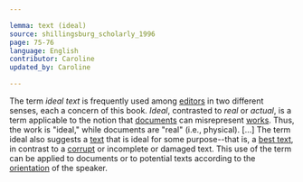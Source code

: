 ```yaml
---

lemma: text (ideal)
source: shillingsburg_scholarly_1996
page: 75-76
language: English
contributor: Caroline
updated_by: Caroline

---
```


The term _ideal text_ is frequently used among [editors](editorScholarly.html) in two different senses, each a concern of this book. _Ideal_, contrasted to _real_ or _actual_, is a term applicable to the notion that [documents](document.html) can misrepresent [works](work.html). Thus, the work is "ideal," while documents are "real" (i.e., physical). [...] The term ideal also suggests a [text](text.html) that is ideal for some purpose--that is, a [best text](textBest.html), in contrast to a [corrupt](textCorrupt.html) or incomplete or damaged text. This use of the term can be applied to documents or to potential texts according to the [orientation](orientationFormal.html) of the speaker.
